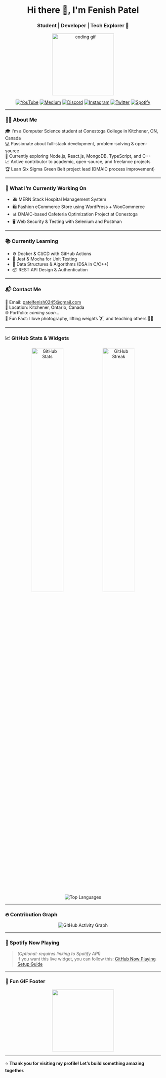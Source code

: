 <h1 align="center">Hi there 👋, I'm Fenish Patel</h1>
<h3 align="center">Student | Developer | Tech Explorer 🚀</h3>

<p align="center">
  <img src="https://media.giphy.com/media/qgQUggAC3Pfv687qPC/giphy.gif" width="200" alt="coding gif">
</p>

<p align="center">
  <a href="https://youtube.com"><img alt="YouTube" src="https://img.shields.io/badge/YOUTUBE-red?style=for-the-badge&logo=youtube&logoColor=white" /></a>
  <a href="https://medium.com"><img alt="Medium" src="https://img.shields.io/badge/MEDIUM-black?style=for-the-badge&logo=medium&logoColor=white" /></a>
  <a href="https://discord.com"><img alt="Discord" src="https://img.shields.io/badge/DISCORD-5865F2?style=for-the-badge&logo=discord&logoColor=white" /></a>
  <a href="https://instagram.com"><img alt="Instagram" src="https://img.shields.io/badge/INSTAGRAM-E4405F?style=for-the-badge&logo=instagram&logoColor=white" /></a>
  <a href="https://twitter.com"><img alt="Twitter" src="https://img.shields.io/badge/TWITTER-1DA1F2?style=for-the-badge&logo=twitter&logoColor=white" /></a>
  <a href="https://spotify.com"><img alt="Spotify" src="https://img.shields.io/badge/SPOTIFY-1ED760?style=for-the-badge&logo=spotify&logoColor=white" /></a>
</p>

---

### 👨‍💻 About Me

🎓 I'm a Computer Science student at Conestoga College in Kitchener, ON, Canada  
💻 Passionate about full-stack development, problem-solving & open-source  
🧠 Currently exploring Node.js, React.js, MongoDB, TypeScript, and C++  
📈 Active contributor to academic, open-source, and freelance projects  
🏆 Lean Six Sigma Green Belt project lead (DMAIC process improvement)

---

### 💼 What I’m Currently Working On

- 🚑 MERN Stack Hospital Management System  
- 🛍️ Fashion eCommerce Store using WordPress + WooCommerce  
- 📊 DMAIC-based Cafeteria Optimization Project at Conestoga  
- 🖥️ Web Security & Testing with Selenium and Postman  

---

### 📚 Currently Learning

- ⚙️ Docker & CI/CD with GitHub Actions  
- 🧪 Jest & Mocha for Unit Testing  
- 🧠 Data Structures & Algorithms (DSA in C/C++)  
- 📦 REST API Design & Authentication  

---

### 📬 Contact Me

📧 Email: [patelfenish0245@gmail.com](mailto:patelfenish0245@gmail.com)  
📍 Location: Kitchener, Ontario, Canada  
🌐 Portfolio: *coming soon...*  
📸 Fun Fact: I love photography, lifting weights 🏋️, and teaching others 👨‍🏫

---

### 📈 GitHub Stats & Widgets

<p align="center">
  <img src="https://github-readme-stats.vercel.app/api?username=fenishpatel&show_icons=true&theme=tokyonight" alt="GitHub Stats" width="45%">
  <img src="https://github-readme-streak-stats.herokuapp.com/?user=fenishpatel&theme=tokyonight" alt="GitHub Streak" width="45%">
</p>

<p align="center">
  <img src="https://github-readme-stats.vercel.app/api/top-langs/?username=fenishpatel&layout=compact&theme=tokyonight" alt="Top Languages">
</p>

---

### 🔥 Contribution Graph

<p align="center">
  <img src="https://github-readme-activity-graph.cyclic.app/graph?username=fenishpatel&theme=tokyo-night" alt="GitHub Activity Graph">
</p>

---

### 🎵 Spotify Now Playing

> _(Optional: requires linking to Spotify API)_  
If you want this live widget, you can follow this: [GitHub Now Playing Setup Guide](https://github.com/kittinan/spotify-now-playing)

---

### 🦾 Fun GIF Footer

<p align="center">
  <img src="https://media.giphy.com/media/Y4bzv6DYbYzy8jDnoW/giphy.gif" width="200">
</p>

---

⭐ **Thank you for visiting my profile! Let’s build something amazing together.**
